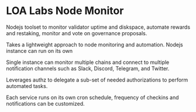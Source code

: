 # LOA Labs Node Monitor

Nodejs toolset to monitor validator uptime and diskspace, automate rewards and restaking, monitor and vote on governance proposals. 

Takes a lightweight approach to node monitoring and automation. Nodejs instance can run on its own 

Single instance can monitor multiple chains and connect to multiple notification channels such as Slack, Discord, Telegram, and Twitter.

Leverages authz to delegate a sub-set of needed authorizations to perform automated tasks. 

Each service runs on its own cron schedule, frequency of checkins and notifications can be customized.